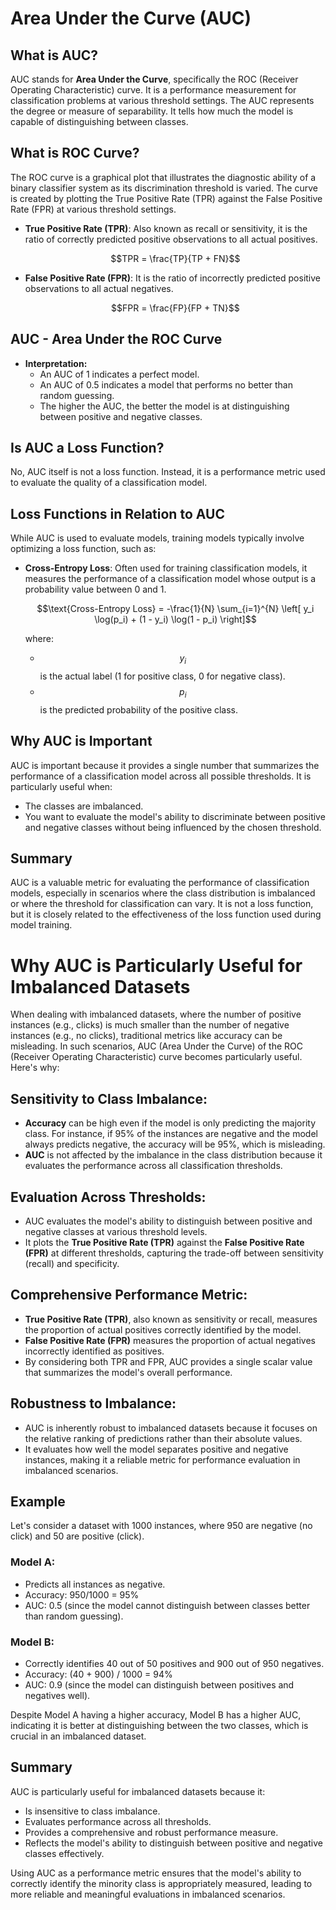 # Area Under the Curve (AUC)

## What is AUC?

AUC stands for **Area Under the Curve**, specifically the ROC (Receiver Operating Characteristic) curve. It is a performance measurement for classification problems at various threshold settings. The AUC represents the degree or measure of separability. It tells how much the model is capable of distinguishing between classes.

## What is ROC Curve?

The ROC curve is a graphical plot that illustrates the diagnostic ability of a binary classifier system as its discrimination threshold is varied. The curve is created by plotting the True Positive Rate (TPR) against the False Positive Rate (FPR) at various threshold settings.

- **True Positive Rate (TPR)**: Also known as recall or sensitivity, it is the ratio of correctly predicted positive observations to all actual positives.
  
  $$TPR = \frac{TP}{TP + FN}$$
  

- **False Positive Rate (FPR)**: It is the ratio of incorrectly predicted positive observations to all actual negatives.
  
  $$FPR = \frac{FP}{FP + TN}$$
  

## AUC - Area Under the ROC Curve

- **Interpretation:**
  - An AUC of 1 indicates a perfect model.
  - An AUC of 0.5 indicates a model that performs no better than random guessing.
  - The higher the AUC, the better the model is at distinguishing between positive and negative classes.

## Is AUC a Loss Function?

No, AUC itself is not a loss function. Instead, it is a performance metric used to evaluate the quality of a classification model.

## Loss Functions in Relation to AUC

While AUC is used to evaluate models, training models typically involve optimizing a loss function, such as:

- **Cross-Entropy Loss**: Often used for training classification models, it measures the performance of a classification model whose output is a probability value between 0 and 1.
  
  $$\text{Cross-Entropy Loss} = -\frac{1}{N} \sum_{i=1}^{N} \left[ y_i \log(p_i) + (1 - y_i) \log(1 - p_i) \right]$$
  
  where:
  - $$y_i$$ is the actual label (1 for positive class, 0 for negative class).
  - $$p_i$$ is the predicted probability of the positive class.

## Why AUC is Important

AUC is important because it provides a single number that summarizes the performance of a classification model across all possible thresholds. It is particularly useful when:
- The classes are imbalanced.
- You want to evaluate the model's ability to discriminate between positive and negative classes without being influenced by the chosen threshold.

## Summary

AUC is a valuable metric for evaluating the performance of classification models, especially in scenarios where the class distribution is imbalanced or where the threshold for classification can vary. It is not a loss function, but it is closely related to the effectiveness of the loss function used during model training.

# Why AUC is Particularly Useful for Imbalanced Datasets

When dealing with imbalanced datasets, where the number of positive instances (e.g., clicks) is much smaller than the number of negative instances (e.g., no clicks), traditional metrics like accuracy can be misleading. In such scenarios, AUC (Area Under the Curve) of the ROC (Receiver Operating Characteristic) curve becomes particularly useful. Here's why:

## Sensitivity to Class Imbalance:

- **Accuracy** can be high even if the model is only predicting the majority class. For instance, if 95% of the instances are negative and the model always predicts negative, the accuracy will be 95%, which is misleading.
- **AUC** is not affected by the imbalance in the class distribution because it evaluates the performance across all classification thresholds.

## Evaluation Across Thresholds:

- AUC evaluates the model's ability to distinguish between positive and negative classes at various threshold levels.
- It plots the **True Positive Rate (TPR)** against the **False Positive Rate (FPR)** at different thresholds, capturing the trade-off between sensitivity (recall) and specificity.

## Comprehensive Performance Metric:

- **True Positive Rate (TPR)**, also known as sensitivity or recall, measures the proportion of actual positives correctly identified by the model.
- **False Positive Rate (FPR)** measures the proportion of actual negatives incorrectly identified as positives.
- By considering both TPR and FPR, AUC provides a single scalar value that summarizes the model's overall performance.

## Robustness to Imbalance:

- AUC is inherently robust to imbalanced datasets because it focuses on the relative ranking of predictions rather than their absolute values.
- It evaluates how well the model separates positive and negative instances, making it a reliable metric for performance evaluation in imbalanced scenarios.

## Example

Let's consider a dataset with 1000 instances, where 950 are negative (no click) and 50 are positive (click).

### Model A:

- Predicts all instances as negative.
- Accuracy: 950/1000 = 95%
- AUC: 0.5 (since the model cannot distinguish between classes better than random guessing).

### Model B:

- Correctly identifies 40 out of 50 positives and 900 out of 950 negatives.
- Accuracy: (40 + 900) / 1000 = 94%
- AUC: 0.9 (since the model can distinguish between positives and negatives well).

Despite Model A having a higher accuracy, Model B has a higher AUC, indicating it is better at distinguishing between the two classes, which is crucial in an imbalanced dataset.

## Summary

AUC is particularly useful for imbalanced datasets because it:

- Is insensitive to class imbalance.
- Evaluates performance across all thresholds.
- Provides a comprehensive and robust performance measure.
- Reflects the model's ability to distinguish between positive and negative classes effectively.

Using AUC as a performance metric ensures that the model's ability to correctly identify the minority class is appropriately measured, leading to more reliable and meaningful evaluations in imbalanced scenarios.

